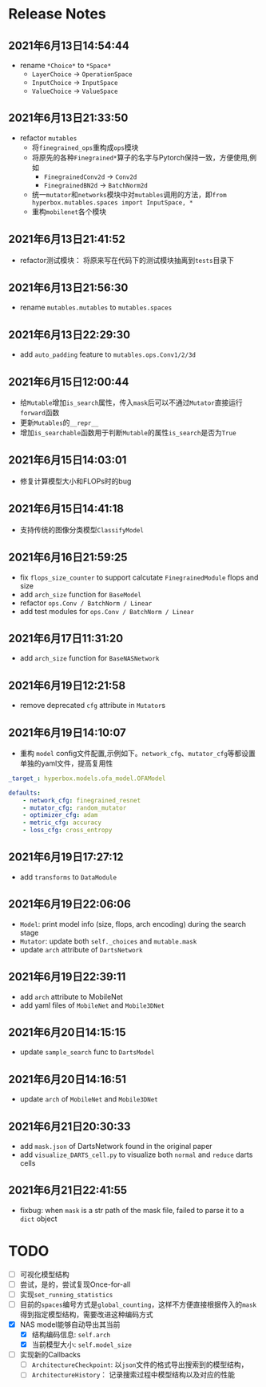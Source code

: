 # Release Notes

## 2021年6月13日14:54:44

- rename `*Choice*` to `*Space*`
    - `LayerChoice` -> `OperationSpace`
    - `InputChoice` -> `InputSpace`
    - `ValueChoice` -> `ValueSpace`

## 2021年6月13日21:33:50

- refactor `mutables`
    - 将`finegrained_ops`重构成`ops`模块
    - 将原先的各种`Finegrained*`算子的名字与Pytorch保持一致，方便使用,例如
        - `FinegrainedConv2d` -> `Conv2d`
        - `FinegrainedBN2d` -> `BatchNorm2d`
    - 统一`mutator`和`networks`模块中对`mutables`调用的方法，即`from hyperbox.mutables.spaces import InputSpace, *`
    - 重构`mobilenet`各个模块

## 2021年6月13日21:41:52

- refactor测试模块： 将原来写在代码下的测试模块抽离到`tests`目录下

## 2021年6月13日21:56:30

- rename `mutables.mutables` to `mutables.spaces`

## 2021年6月13日22:29:30

- add `auto_padding` feature to `mutables.ops.Conv1/2/3d`

## 2021年6月15日12:00:44

- 给`Mutable`增加`is_search`属性，传入`mask`后可以不通过`Mutator`直接运行`forward`函数
- 更新`Mutables`的`__repr__`
- 增加`is_searchable`函数用于判断`Mutable`的属性`is_search`是否为`True`

## 2021年6月15日14:03:01

- 修复计算模型大小和FLOPs时的bug

## 2021年6月15日14:41:18

- 支持传统的图像分类模型`ClassifyModel`

## 2021年6月16日21:59:25

- fix `flops_size_counter` to support calcutate `FinegrainedModule` flops and size
- add `arch_size` function for `BaseModel`
- refactor `ops.Conv / BatchNorm / Linear`
- add test modules for `ops.Conv / BatchNorm / Linear`

## 2021年6月17日11:31:20

- add `arch_size` function for `BaseNASNetwork`

## 2021年6月19日12:21:58

- remove deprecated `cfg` attribute in `Mutator`s

## 2021年6月19日14:10:07

- 重构 `model` config文件配置,示例如下。`network_cfg`、`mutator_cfg`等都设置单独的yaml文件，提高复用性

```yaml
_target_: hyperbox.models.ofa_model.OFAModel

defaults:
    - network_cfg: finegrained_resnet
    - mutator_cfg: random_mutator
    - optimizer_cfg: adam
    - metric_cfg: accuracy
    - loss_cfg: cross_entropy
```

## 2021年6月19日17:27:12

- add `transforms` to `DataModule`

## 2021年6月19日22:06:06

- `Model`: print model info (size, flops, arch encoding) during the search stage
- `Mutator`: update both `self._choices` and `mutable.mask`
- update `arch` attribute of `DartsNetwork`

## 2021年6月19日22:39:11

- add `arch` attribute to MobileNet
- add yaml files of `MobileNet` and `Mobile3DNet`

## 2021年6月20日14:15:15

- update `sample_search`  func to `DartsModel`

## 2021年6月20日14:16:51

- update `arch` of `MobileNet` and `Mobile3DNet`

## 2021年6月21日20:30:33

- add `mask.json` of DartsNetwork found in the original paper
- add `visualize_DARTS_cell.py` to visualize both `normal` and `reduce` darts cells

## 2021年6月21日22:41:55

- fixbug: when `mask` is a str path of the mask file, failed to parse it to a `dict` object

# TODO

- [ ] 可视化模型结构
- [ ] 尝试，是的，尝试复现Once-for-all
- [ ] 实现`set_running_statistics`
- [ ] 目前的`spaces`编号方式是`global_counting`，这样不方便直接根据传入的`mask`得到指定模型结构，需要改进这种编码方式
- [x] NAS model能够自动导出其当前
  - [x] 结构编码信息: `self.arch`
  - [x] 当前模型大小: `self.model_size`
- [ ] 实现新的Callbacks
    - [ ] `ArchitectureCheckpoint`: 以`json`文件的格式导出搜索到的模型结构，
    - [ ] `ArchitectureHistory`： 记录搜索过程中模型结构以及对应的性能

